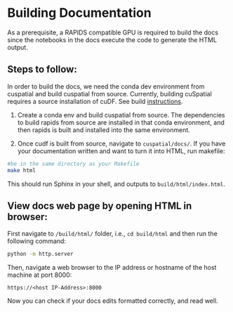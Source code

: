 # Building Documentation

As a prerequisite, a RAPIDS compatible GPU is required to build the docs since the notebooks in the docs execute the code to generate the HTML output.

## Steps to follow:

In order to build the docs, we need the conda dev environment from cuspatial and build cuspatial from source. Currently, building cuSpatial requires a source installation of cuDF. See build [instructions](https://github.com/rapidsai/cudf/blob/branch-0.13/CONTRIBUTING.md#setting-up-your-build-environment). 

1. Create a conda env and build cuspatial from source. The dependencies to build rapids from source are installed in that conda environment, and then rapids is built and installed into the same environment.

2. Once cudf is built from source, navigate to `cuspatial/docs/`. If you have your documentation written and want to turn it into HTML, run makefile:


```bash
#be in the same directory as your Makefile
make html
```
This should run Sphinx in your shell, and outputs to `build/html/index.html`.


## View docs web page by opening HTML in browser:

First navigate to `/build/html/` folder, i.e., `cd build/html` and then run the following command:

```bash
python -m http.server
```
Then, navigate a web browser to the IP address or hostname of the host machine at port 8000:

```
https://<host IP-Address>:8000
```
Now you can check if your docs edits formatted correctly, and read well.
